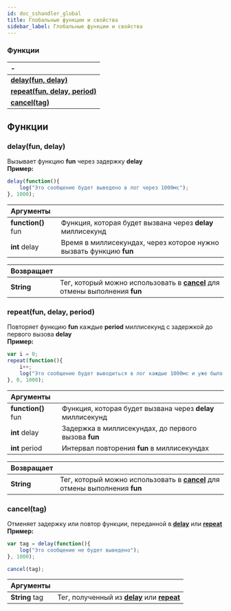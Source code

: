 ```yaml
---
id: doc_sshandler_global
title: Глобальные функции и свойства
sidebar_label: Глобальные функции и свойства
---
```

### Функции
| -                                                       |
| :-------------------------------------------------------|
| **[delay(fun, delay)](#delayfun-delay)**                        |
| **[repeat(fun, delay, period)](#repeatfun-delay-period)**               |
| **[cancel(tag)](#finish)**                              |

## Функции

### delay(fun, delay)
Вызывает функцию **fun** через задержку **delay**  
**Пример:**
```javascript
delay(function(){
    log("Это сообщение будет выведено в лог через 1000мс");
}, 1000);
```
| Аргументы            |                                                                        |
| :--------------------| :--------------------------------------------------------------------- |
| **function()** fun   |Функция, которая будет вызвана через **delay** миллисекунд              |
| **int** delay        |Время в миллисекундах, через которое нужно вызвать функцию **fun**      |

| Возвращает           |                                                                                                       |
| :--------------------| :---------------------------------------------------------------------------------------------------- |
| **String**           |Тег, который можно использовать в  **[cancel](#canceltag)** для отмены выполнения **fun**              |



### repeat(fun, delay, period)
Повторяет функцию **fun** каждые **period** миллисекунд с задержкой до первого вызова **delay**  
**Пример:**
```javascript
var i = 0;
repeat(function(){
    i++;
    log("Это сообщение будет выводиться в лог каждые 1000мс и уже было выведено" + i + " раз!");
}, 0, 1000);
```
| Аргументы            |                                                                        |
| :--------------------| :--------------------------------------------------------------------- |
| **function()** fun   |Функция, которая будет вызвана через **delay** миллисекунд              |
| **int** delay        |Задержка в миллисекундах, до первого вызова **fun**                     |
| **int** period       |Интервал повторения **fun** в миллисекундах                             |

| Возвращает           |                                                                                                       |
| :--------------------| :---------------------------------------------------------------------------------------------------- |
| **String**           |Тег, который можно использовать в  **[cancel](#canceltag)** для отмены выполнения **fun**              |



### cancel(tag)
Отменяет задержку или повтор функции, переданной в **[delay](#delayfun-delay)** или **[repeat](#repeatfun-delay-period)**  
**Пример:**
```javascript
var tag = delay(function(){
    log("Это сообщение не будет выведено");
}, 1000);

cancel(tag);
```
| Аргументы            |                                                                                                         |
| :--------------------| :------------------------------------------------------------------------------------------------------ |
| **String** tag       |Тег, полученный из **[delay](#delayfun-delay)** или **[repeat](#repeatfun-delay-period)**                |